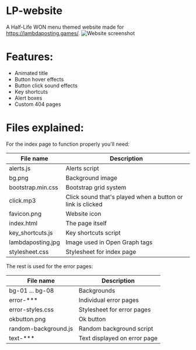 # LP-website
A Half-Life WON menu themed website made for https://lambdaposting.games/.
![Website screenshot](https://i.imgur.com/GLRmP8l.png)

# Features:
* Animated title
* Button hover effects
* Button click sound effects
* Key shortcuts
* Alert boxes
* Custom 404 pages

# Files explained:
For the index page to function properly you'll need:

| File name | Description |
| --------  | ----------- |
| alerts.js | Alerts script |
| bg.png | Background image |
| bootstrap.min.css | Bootstrap grid system |
| click.mp3 | Click sound that's played when a button or link is clicked |
| favicon.png | Website icon |
| index.html | The page itself |
| key_shortcuts.js | Key shortcuts script |
| lambdaposting.jpg | Image used in Open Graph tags |
| stylesheet.css | Stylesheet for index page |

The rest is used for the error pages:

| File name | Description |
| --------  | ----------- |
| bg-01 ... bg-08 | Backgrounds |
| error-*** | Individual error pages |
| error-styles.css | Stylesheet for error pages |
| okbutton.png | Ok button |
| random-background.js | Random background script |
| text-*** | Text displayed on error page |
